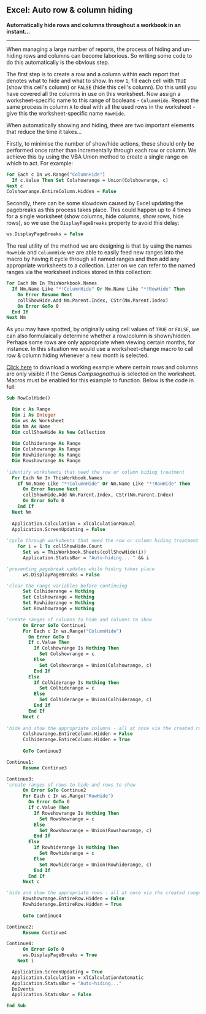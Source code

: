 ## Excel: Auto row & column hiding

**Automatically hide rows and columns throughout a workbook in an instant...**

---

When managing a large number of reports, the process of hiding and un-hiding
rows and columns can become laborious. So writing some code to do this
automatically is the obvious step.

The first step is to create a row and a column within each report that denotes
what to hide and what to show. In row `1`, fill each cell with `TRUE` (show this
cell's column) or `FALSE` (hide this cell's column). Do this until you have
covered all the columns in use on this worksheet. Now assign a
worksheet-specific name to this range of booleans - `ColumnHide`. Repeat the
same process in column `A` to deal with all the used rows in the worksheet -
give this the worksheet-specific name `RowHide`.

When automatically showing and hiding, there are two important elements that
reduce the time it takes...

Firstly, to minimise the number of show/hide actions, these should only be
performed once rather than incrementally through each row or column. We achieve
this by using the VBA Union method to create a single range on which to act. For
example:

```vb
For Each c In ws.Range("ColumnHide")
  If c.Value Then Set Colshowrange = Union(Colshowrange, c)
Next c 
Colshowrange.EntireColumn.Hidden = False
```

Secondly, there can be some slowdown caused by Excel updating the pagebreaks as
this process takes place. This could happen up to 4 times for a single
worksheet (show columns, hide columns, show rows, hide rows), so we use the
`DisplayPageBreaks` property to avoid this delay:

```vb
ws.DisplayPageBreaks = False
```

The real utility of the method we are designing is that by using the names
`RowHide` and `ColumnHide` we are able to easily feed new ranges into the macro
by having it cycle through all named ranges and then add any appropriate
worksheets to a collection. Later on we can refer to the named ranges via the
worksheet indices stored in this collection:

```vb
For Each Nm In ThisWorkbook.Names
  If Nm.Name Like "*!ColumnHide" Or Nm.Name Like "*!RowHide" Then
    On Error Resume Next
    collShowHide.Add Nm.Parent.Index, CStr(Nm.Parent.Index)
    On Error GoTo 0
  End If
Next Nm
```

As you may have spotted, by originally using cell values of `TRUE` or `FALSE`,
we can also formulaically determine whether a row/column is shown/hidden.
Perhaps some rows are only appropriate when viewing certain months, for
instance. In this situation we would use a worksheet-change macro to call row &
column hiding whenever a new month is selected.

[Click here](static/Row_Column_Hide.xlsm) to download a working example where certain rows and 
columns are only visible if the Genus _Compsognathus_ is selected on the 
worksheet. Macros must be enabled for this example to function. Below is the 
code in full:

```vb
Sub RowColHide()

  Dim c As Range
  Dim i As Integer
  Dim ws As Worksheet
  Dim Nm As Name
  Dim collShowHide As New Collection
  
  Dim Colhiderange As Range
  Dim Colshowrange As Range
  Dim Rowhiderange As Range
  Dim Rowshowrange As Range
  
'identify worksheets that need the row or column hiding treatment
  For Each Nm In ThisWorkbook.Names
    If Nm.Name Like "*!ColumnHide" Or Nm.Name Like "*!RowHide" Then
      On Error Resume Next
      collShowHide.Add Nm.Parent.Index, CStr(Nm.Parent.Index)
      On Error GoTo 0
    End If
  Next Nm
  
  Application.Calculation = xlCalculationManual
  Application.ScreenUpdating = False
  
'cycle through worksheets that need the row or column hiding treatment
    For i = 1 To collShowHide.Count
      Set ws = ThisWorkbook.Sheets(collShowHide(i))
      Application.StatusBar = "Auto-hiding... " && i

'preventing pagebreak updates while hiding takes place
      ws.DisplayPageBreaks = False

'clear the range variables before continuing
      Set Colhiderange = Nothing
      Set Colshowrange = Nothing 
      Set Rowhiderange = Nothing
      Set Rowshowrange = Nothing

'create ranges of columns to hide and columns to show
      On Error GoTo Continue1
      For Each c In ws.Range("ColumnHide")
        On Error GoTo 0
        If c.Value Then
          If Colshowrange Is Nothing Then
            Set Colshowrange = c
          Else
            Set Colshowrange = Union(Colshowrange, c)
          End If
        Else
          If Colhiderange Is Nothing Then
            Set Colhiderange = c
          Else
            Set Colhiderange = Union(Colhiderange, c)
          End If
        End If
      Next c
    
'hide and show the appropriate columns - all at once via the created ranges
      Colshowrange.EntireColumn.Hidden = False
      Colhiderange.EntireColumn.Hidden = True
      
      GoTo Continue3

Continue1:
      Resume Continue3

Continue3:
'create ranges of rows to hide and rows to show
      On Error GoTo Continue2
      For Each c In ws.Range("RowHide")
        On Error GoTo 0
        If c.Value Then
          If Rowshowrange Is Nothing Then
            Set Rowshowrange = c
          Else
            Set Rowshowrange = Union(Rowshowrange, c)
          End If
        Else
          If Rowhiderange Is Nothing Then
            Set Rowhiderange = c
          Else
            Set Rowhiderange = Union(Rowhiderange, c)
          End If
        End If
      Next c

'hide and show the appropriate rows - all at once via the created ranges
      Rowshowrange.EntireRow.Hidden = False
      Rowhiderange.EntireRow.Hidden = True
      
      GoTo Continue4

Continue2:
      Resume Continue4

Continue4:
      On Error GoTo 0
      ws.DisplayPageBreaks = True
    Next i

  Application.ScreenUpdating = True
  Application.Calculation = xlCalculationAutomatic
  Application.StatusBar = "Auto-hiding..."
  DoEvents
  Application.StatusBar = False

End Sub
```
